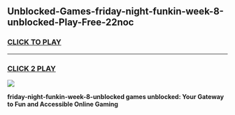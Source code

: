 
## Unblocked-Games-friday-night-funkin-week-8-unblocked-Play-Free-22noc
<h3>
<a href="https://premium76.site?title=friday-night-funkin-week-8-unblocked&ref=20M">CLICK TO PLAY</a></h3>
<hr>

<h3>
<a href="https://premium76.site?title=friday-night-funkin-week-8-unblocked&ref=20M">CLICK 2 PLAY</a>
  
</h3>

<a href="https://premium76.site?title=friday-night-funkin-week-8-unblocked&ref=19M"><img src="https://clearcache.store/games.png"></a>


**friday-night-funkin-week-8-unblocked games unblocked: Your Gateway to Fun and Accessible Online Gaming**
